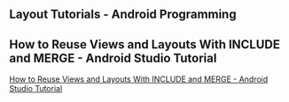## Layout Tutorials - Android Programming
## How to Reuse Views and Layouts With INCLUDE and MERGE - Android Studio Tutorial
[How to Reuse Views and Layouts With INCLUDE and MERGE - Android Studio Tutorial](https://www.youtube.com/watch?v=b0gNkXdUfl0&list=PLrnPJCHvNZuBtcos16XJnfFx2fSUOyW_-&index=3)  
  